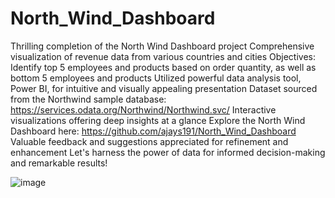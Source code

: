 # North_Wind_Dashboard
Thrilling completion of the North Wind Dashboard project
Comprehensive visualization of revenue data from various countries and cities
Objectives: Identify top 5 employees and products based on order quantity, as well as bottom 5 employees and products
Utilized powerful data analysis tool, Power BI, for intuitive and visually appealing presentation
Dataset sourced from the Northwind sample database: https://services.odata.org/Northwind/Northwind.svc/
Interactive visualizations offering deep insights at a glance
Explore the North Wind Dashboard here: https://github.com/ajays191/North_Wind_Dashboard
Valuable feedback and suggestions appreciated for refinement and enhancement
Let's harness the power of data for informed decision-making and remarkable results!

![image](https://github.com/ajays191/North_Wind_Dashboard/assets/134697755/139611d1-5f22-4c3e-9fbd-36bd9bad3a30)
